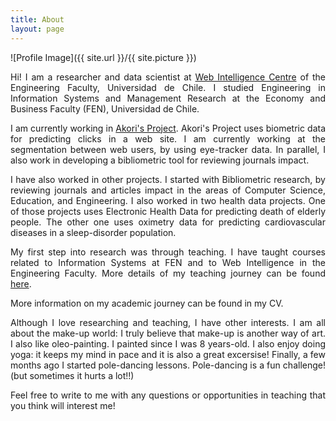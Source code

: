 ```yaml
---
title: About
layout: page
---
```

![Profile Image]({{ site.url }}/{{ site.picture }})

<p align="justify">
Hi! I am a researcher and data scientist at <a href="http://wic.cl/" target="_blank">Web Intelligence Centre</a> of the Engineering Faculty, Universidad de Chile. I studied Engineering in Information Systems and Management Research at the Economy and Business Faculty (FEN), Universidad de Chile.  
</p>

<p align="justify">
I am currently working in <a href="https://www.akoriproject.cl/" target="_blank">Akori's Project</a>. Akori's Project uses biometric data for predicting clicks in a web site. I am currently working at the segmentation between web users, by using eye-tracker data. In parallel, I also work in developing a bibliometric tool for reviewing journals impact.
</p>

<p align="justify">
I have also worked in other projects. I started with Bibliometric research, by reviewing journals and articles impact in the areas of Computer Science, Education, and Engineering. I also worked in two health data projects. One of those projects uses Electronic Health Data for predicting death of elderly people. The other one uses oximetry data for predicting cardiovascular diseases in a sleep-disorder population.
</p>

<p align="justify">
My first step into research was through teaching. I have taught courses related to Information Systems at FEN and to Web Intelligence in the Engineering Faculty. More details of my teaching journey can be found <a href="https://vlobos-ossandon.github.io/teaching/" target="_blank">here</a>.
</p>

<p align="justify">
More information on my academic journey can be found in my CV.
</p>

<p align="justify">
Although I love researching and teaching, I have other interests. I am all about the make-up world: I truly believe that make-up is another way of art. I also like oleo-painting. I painted since I was 8 years-old. I also enjoy doing yoga: it keeps my mind in pace and it is also a great excersise! Finally, a few months ago I started pole-dancing lessons. Pole-dancing is a fun challenge! (but sometimes it hurts a lot!!)
</p>

<p align="justify">
Feel free to write to me with any questions or opportunities in teaching that you think will interest me! 
</p>